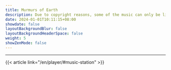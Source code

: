 ```yaml
---
title: Murmurs of Earth
description: Due to copyright reasons, some of the music can only be listened to as clips, if you want to listen to it freely, please search for yourself.
date: 2024-01-01T10:11:15+08:00
showdate: false
layoutBackgroundBlur: false
layoutBackgroundHeaderSpace: false
weight: 5
showZenMode: false
---
```

<link rel="stylesheet" href="https://cdn.jsdelivr.net/npm/aplayer/dist/APlayer.min.css">
<script src="https://cdn.jsdelivr.net/npm/aplayer/dist/APlayer.min.js"></script>
<script src="https://cdn.jsdelivr.net/npm/meting@2.0.1/dist/Meting.min.js"></script>
<script src="https://cdn.jsdelivr.net/npm/color-thief@2.2.5/js/color-thief.min.js"></script>
<span style="color:#111827">
<meting-js server="netease" type="album" id="2848433" autoplay="true" listFolded="true"></meting-js>
</span><hr/>
{{< article link="/en/player/#music-station" >}}